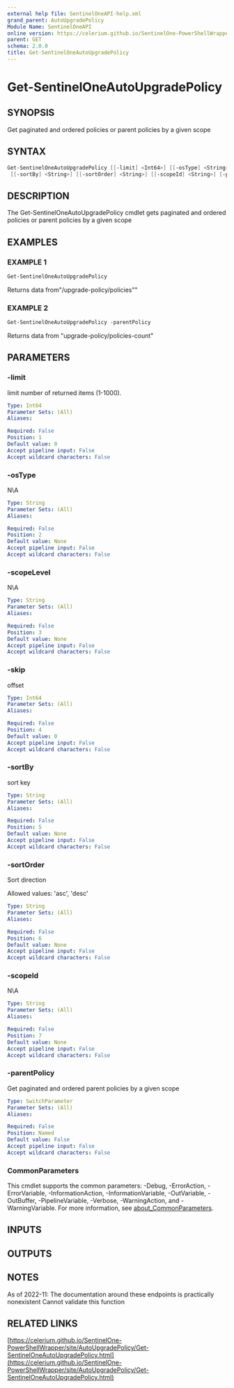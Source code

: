 ```yaml
---
external help file: SentinelOneAPI-help.xml
grand_parent: AutoUpgradePolicy
Module Name: SentinelOneAPI
online version: https://celerium.github.io/SentinelOne-PowerShellWrapper/site/AutoUpgradePolicy/Get-SentinelOneAutoUpgradePolicy.html
parent: GET
schema: 2.0.0
title: Get-SentinelOneAutoUpgradePolicy
---
```


# Get-SentinelOneAutoUpgradePolicy

## SYNOPSIS
Get paginated and ordered policies or parent policies by a given scope

## SYNTAX

```powershell
Get-SentinelOneAutoUpgradePolicy [[-limit] <Int64>] [[-osType] <String>] [[-scopeLevel] <String>] [[-skip] <Int64>]
 [[-sortBy] <String>] [[-sortOrder] <String>] [[-scopeId] <String>] [-parentPolicy] [<CommonParameters>]
```

## DESCRIPTION
The Get-SentinelOneAutoUpgradePolicy cmdlet gets paginated and ordered policies or parent policies by a given scope

## EXAMPLES

### EXAMPLE 1
```powershell
Get-SentinelOneAutoUpgradePolicy
```

Returns data from"/upgrade-policy/policies""

### EXAMPLE 2
```powershell
Get-SentinelOneAutoUpgradePolicy -parentPolicy
```

Returns data from "upgrade-policy/policies-count"

## PARAMETERS

### -limit
limit number of returned items (1-1000).

```yaml
Type: Int64
Parameter Sets: (All)
Aliases:

Required: False
Position: 1
Default value: 0
Accept pipeline input: False
Accept wildcard characters: False
```

### -osType
N\A

```yaml
Type: String
Parameter Sets: (All)
Aliases:

Required: False
Position: 2
Default value: None
Accept pipeline input: False
Accept wildcard characters: False
```

### -scopeLevel
N\A

```yaml
Type: String
Parameter Sets: (All)
Aliases:

Required: False
Position: 3
Default value: None
Accept pipeline input: False
Accept wildcard characters: False
```

### -skip
offset

```yaml
Type: Int64
Parameter Sets: (All)
Aliases:

Required: False
Position: 4
Default value: 0
Accept pipeline input: False
Accept wildcard characters: False
```

### -sortBy
sort key

```yaml
Type: String
Parameter Sets: (All)
Aliases:

Required: False
Position: 5
Default value: None
Accept pipeline input: False
Accept wildcard characters: False
```

### -sortOrder
Sort direction

Allowed values:
'asc', 'desc'

```yaml
Type: String
Parameter Sets: (All)
Aliases:

Required: False
Position: 6
Default value: None
Accept pipeline input: False
Accept wildcard characters: False
```

### -scopeId
N\A

```yaml
Type: String
Parameter Sets: (All)
Aliases:

Required: False
Position: 7
Default value: None
Accept pipeline input: False
Accept wildcard characters: False
```

### -parentPolicy
Get paginated and ordered parent policies by a given scope

```yaml
Type: SwitchParameter
Parameter Sets: (All)
Aliases:

Required: False
Position: Named
Default value: False
Accept pipeline input: False
Accept wildcard characters: False
```

### CommonParameters
This cmdlet supports the common parameters: -Debug, -ErrorAction, -ErrorVariable, -InformationAction, -InformationVariable, -OutVariable, -OutBuffer, -PipelineVariable, -Verbose, -WarningAction, and -WarningVariable. For more information, see [about_CommonParameters](http://go.microsoft.com/fwlink/?LinkID=113216).

## INPUTS

## OUTPUTS

## NOTES
As of 2022-11:
    The documentation around these endpoints is practically nonexistent
    Cannot validate this function

## RELATED LINKS

[https://celerium.github.io/SentinelOne-PowerShellWrapper/site/AutoUpgradePolicy/Get-SentinelOneAutoUpgradePolicy.html](https://celerium.github.io/SentinelOne-PowerShellWrapper/site/AutoUpgradePolicy/Get-SentinelOneAutoUpgradePolicy.html)

